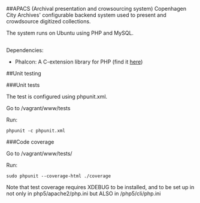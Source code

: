##APACS (Archival presentation and crowsourcing system)
Copenhagen City Archives' configurable backend system used to present and crowdsource digitized collections.

The system runs on Ubuntu using PHP and MySQL.

##
Dependencies:

* Phalcon: A C-extension library for PHP (find it [here](https://phalconphp.com/en/))

##Unit testing

###Unit tests

The test is configured using phpunit.xml.

Go to /vagrant/www/tests

Run:

```
phpunit -c phpunit.xml
```

###Code coverage

Go to /vagrant/www/tests/

Run:


```
sudo phpunit --coverage-html ./coverage
```

Note that test coverage requires XDEBUG to be installed, and to be set up in not only in php5/apache2/php.ini but ALSO in /php5/cli/php.ini
